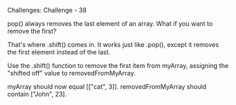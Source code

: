 Challenges: Challenge - 38

pop() always removes the last element of an array. What if you want to remove the first?

That's where .shift() comes in. It works just like .pop(), except it removes the first element instead of the last.


Use the .shift() function to remove the first item from myArray, assigning the "shifted off" value to removedFromMyArray.

myArray should now equal [["cat", 3]].
removedFromMyArray should contain ["John", 23].